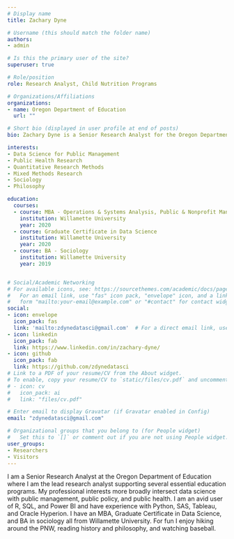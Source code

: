 ```yaml
---
# Display name
title: Zachary Dyne

# Username (this should match the folder name)
authors:
- admin

# Is this the primary user of the site?
superuser: true

# Role/position
role: Research Analyst, Child Nutrition Programs

# Organizations/Affiliations
organizations:
- name: Oregon Department of Education
  url: ""

# Short bio (displayed in user profile at end of posts)
bio: Zachary Dyne is a Senior Research Analyst for the Oregon Department of Education. 

interests:
- Data Science for Public Management
- Public Health Research
- Quantitative Research Methods
- Mixed Methods Research
- Sociology
- Philosophy

education:
  courses:
  - course: MBA - Operations & Systems Analysis, Public & Nonprofit Management
    institution: Willamette University
    year: 2020
  - course: Graduate Certificate in Data Science
    institution: Willamette University
    year: 2020
  - course: BA - Sociology
    institution: Willamette University
    year: 2019


# Social/Academic Networking
# For available icons, see: https://sourcethemes.com/academic/docs/page-builder/#icons
#   For an email link, use "fas" icon pack, "envelope" icon, and a link in the
#   form "mailto:your-email@example.com" or "#contact" for contact widget.
social:
- icon: envelope
  icon_pack: fas
  link: 'mailto:zdynedatasci@gmail.com'  # For a direct email link, use "mailto:zdynedatasci@gmail.com".
- icon: linkedin
  icon_pack: fab
  link: https://www.linkedin.com/in/zachary-dyne/
- icon: github
  icon_pack: fab
  link: https://github.com/zdynedatasci
# Link to a PDF of your resume/CV from the About widget.
# To enable, copy your resume/CV to `static/files/cv.pdf` and uncomment the lines below.
# - icon: cv
#   icon_pack: ai
#   link: "files/cv.pdf"

# Enter email to display Gravatar (if Gravatar enabled in Config)
email: "zdynedatasci@gmail.com"

# Organizational groups that you belong to (for People widget)
#   Set this to `[]` or comment out if you are not using People widget.
user_groups:
- Researchers
- Visitors
---
```


I am a Senior Research Analyst at the Oregon Department of Education where I am the lead research analyst supporting several essential education programs. My professional interests more broadly intersect data science with public management, public policy, and public health. I am an avid user of R, SQL, and Power BI and have experience with Python, SAS, Tableau, and Oracle Hyperion. I have an MBA, Graduate Certificate in Data Science, and BA in sociology all from Willamette University. For fun I enjoy hiking around the PNW, reading history and philosophy, and watching baseball. 
  
